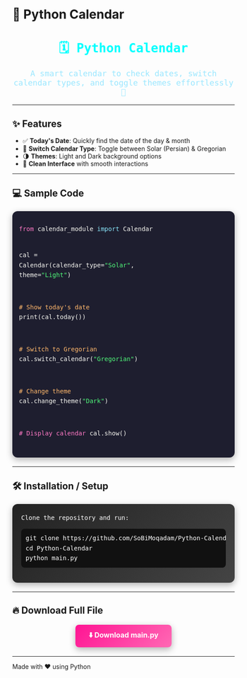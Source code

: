 # 📅 Python Calendar

<div align="center">
<h1 style="color:#00FFFF; font-family:monospace;">🗓 Python Calendar</h1>
<p style="font-family:monospace; font-size:18px; color:#9be7ff;">
A smart calendar to check dates, switch calendar types, and toggle themes effortlessly 🚀
</p>
</div>

---

## ✨ Features

- ✅ **Today's Date**: Quickly find the date of the day & month  
- 🔄 **Switch Calendar Type**: Toggle between Solar (Persian) & Gregorian  
- 🌗 **Themes**: Light and Dark background options  
- 🎨 **Clean Interface** with smooth interactions  

---

## 💻 Sample Code

<div style="background: #1e1e2f; padding: 15px; border-radius: 12px; font-family: monospace; color: #fff; line-height:1.6; box-shadow: 0 5px 15px rgba(0,0,0,0.3); margin: 20px 0;">
<pre style="color:#f8f8f2;">
<span style="color:#ff79c6;">from</span> calendar_module <span style="color:#8be9fd;">import</span> Calendar

cal = Calendar(calendar_type=<span style="color:#50fa7b;">"Solar"</span>, theme=<span style="color:#50fa7b;">"Light"</span>)

<span style="color:#ffb86c;"># Show today's date</span>
print(cal.today())

<span style="color:#ffb86c;"># Switch to Gregorian</span>
cal.switch_calendar(<span style="color:#50fa7b;">"Gregorian"</span>)

<span style="color:#ffb86c;"># Change theme</span>
cal.change_theme(<span style="color:#50fa7b;">"Dark"</span>)

<span style="color:#ff79c6;"># Display calendar</span>
cal.show()
</pre>
</div>

---

## 🛠 Installation / Setup

<div style="background: linear-gradient(135deg, #222, #444); border-radius:12px; padding:20px; font-family:monospace; font-size:14px; color:#fff; line-height:1.6; box-shadow: 0 5px 15px rgba(0,0,0,0.3); margin:20px 0;">
Clone the repository and run:

<pre style="background:#111; padding:10px; border-radius:8px;">
git clone https://github.com/SoBiMoqadam/Python-Calendar.git
cd Python-Calendar
python main.py
</pre>
</div>

---

## 🔥 Download Full File

<div style="display:flex; justify-content:center; margin:20px 0;">
  <a href="https://github.com/SoBiMoqadam/Python-Calendar/raw/main/main.py" 
     target="_blank"
     style="
        padding:12px 30px;
        font-size:16px;
        font-weight:bold;
        color:white;
        text-decoration:none;
        border-radius:8px;
        background: linear-gradient(135deg, #FF1493, #FF69B4);
        box-shadow: 0 5px 15px rgba(0,0,0,0.3);
        transition: transform 0.2s, box-shadow 0.2s;
     "
     onmouseover="this.style.transform='translateY(-3px)'; this.style.boxShadow='0 10px 20px rgba(0,0,0,0.4)';"
     onmouseout="this.style.transform='translateY(0)'; this.style.boxShadow='0 5px 15px rgba(0,0,0,0.3)';"
  >
      ⬇️ Download main.py
  </a>
</div>

---

Made with ❤️ using Python
